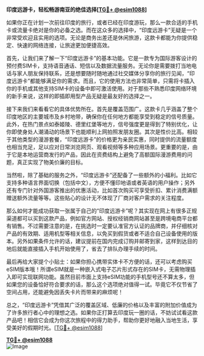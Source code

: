 **印度远游卡，轻松畅游南亚的绝佳选择[[TG💪+ @esim1088](https://t.me/s/esim1088)]**

如果你正在计划一次前往印度的旅行，或者已经在印度游玩，那么一款合适的手机卡或流量卡绝对是你的必备之选。而在这众多的选择中，“印度远游卡”无疑是一个非常受欢迎且实用的选项。无论是商务出差还是休闲旅游，这款卡都能为你提供稳定、快速的网络连接，让旅途更加便捷高效。

首先，让我们来了解一下“印度远游卡”的基本功能。它是一款专为国际游客设计的预付费SIM卡，支持语音通话、短信以及数据流量服务。无论你是需要拨打当地电话与家人朋友保持联系，还是想要随时随地通过社交媒体分享你的旅行见闻，“印度远游卡”都能够满足你的需求。而且，它的使用方法也非常简单，只需将卡插入你的手机或其他支持SIM卡的设备中即可激活使用。对于那些不熟悉印度网络环境的新手来说，这样的即插即用型产品无疑是最友好的选择之一。

接下来我们来看看它的具体优势所在。首先是覆盖范围广。这款卡几乎涵盖了整个印度地区的主要城市及乡村地带，确保你在任何地方都能享受到稳定的信号质量。此外，在热门景点如泰姬陵、德里红堡等地方，信号强度更是得到了特别优化，让你即使身处人潮涌动的场景下也能顺利上网拍照发朋友圈。其次是性价比高。相较于其他类型的漫游套餐，“印度远游卡”的价格更为亲民实惠，同时提供的流量额度也相当充足，足以应对日常浏览网页、观看视频等多种应用场景。更重要的是，由于它是本地运营商发行的产品，因此在资费结构上避免了高额国际漫游费用的问题，真正实现了物美价廉的目标。

当然啦，除了基础的服务之外，“印度远游卡”还配备了一些额外的小福利。比如它支持多种语言界面切换（包括中文），方便不懂印地语或者英语的用户操作；另外还有专门针对外国游客推出的优惠活动，比如首次购买可享受折扣、累计消费满额赠送额外流量等等。这些贴心的设计无不体现了厂商对客户需求的关注程度。

那么如何才能成功获取一张属于自己的“印度远游卡”呢？其实现在网上有很多正规渠道都可以买到这款产品，例如官方网站、授权经销商网站甚至是跨境电商平台都有销售。不过需要注意的是，在挑选时一定要认准官方认证的品牌商，并仔细核对产品的有效期、适用机型等相关信息，以免买到假货或者不适合自己设备使用的版本。另外如果条件允许的话，建议提前在国内完成订购并邮寄到家，这样到达目的地后就能直接插入手机开始使用了，省去了排队办理手续的时间。

最后再给大家提个小贴士：如果你担心携带实体卡不方便的话，还可以考虑购买eSIM版本哦！所谓eSIM就是一种嵌入式电子芯片形式存在的SIM卡，无需物理插入即可实现联网功能。虽然目前市面上支持eSIM功能的手机型号还不算太多，但如果您的设备恰好符合要求的话，那么这个选项绝对值得一试。毕竟它不仅节省了空间占用，还能避免因丢失卡片而带来的麻烦呢！

总之，“印度远游卡”凭借其广泛的覆盖区域、低廉的价格以及丰富的附加价值成为了许多旅行者心中的理想之选。如果你正打算去印度玩一圈的话，不妨试试看这款产品吧！相信它会成为你这次旅程中的得力助手，帮助你更好地融入当地生活，享受美好的假期时光。[[TG💪+ @esim1088](https://t.me/s/esim1088)]

**[TG💪+ @esim1088](https://t.me/s/esim1088)**  
![Image](https://i.postimg.cc/4NQfJmqS/Snipaste-2025-05-13-00-14-12.png)